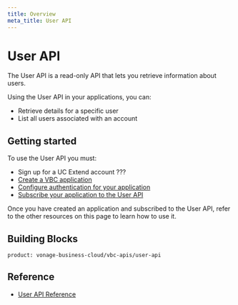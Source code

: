 ```yaml
---
title: Overview
meta_title: User API
---
```

# User API

The User API is a read-only API that lets you retrieve information about users.

Using the User API in your applications, you can:

* Retrieve details for a specific user
* List all users associated with an account

## Getting started

To use the User API you must:

* Sign up for a UC Extend account ???
* [Create a VBC application](/vonage-business-cloud/vbc-apis/getting-started/create-application)
* [Configure authentication for your application](/vonage-business-cloud/vbc-apis/getting-started/authentication)
* [Subscribe your application to the User API](/vonage-business-cloud/vbc-apis/getting-started/subscribe)

Once you have created an application and subscribed to the User API, refer to the other resources on this page to learn how to use it.


## Building Blocks

```building_block_list
product: vonage-business-cloud/vbc-apis/user-api
```

## Reference

* [User API Reference](/api/vonage-business-cloud/user)